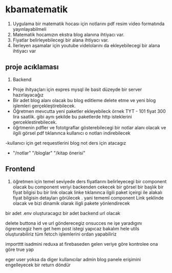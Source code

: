 # kbamatematik

1. Uygulama bir matematik hocası için notlarını pdf resim video formatında yayınlayabilmeli
2. Matematik hocamızın ekstra blog alanına ihtiyacı var.
3. Fiyatlar belirleyebilecegi bir alana ihtiyacı var.
4. İlerleyen aşamalar için youtube videlolarını da ekleyebilecegi bir alana ihtiyacı var

## proje acıklaması

1. Backend

- Proje ihityaçları için expres mysql ile basit düzeyde bir server hazırlayacağız
- Bir adet blog alanı olacak bu blog editleme delete etme ve yeni blog işlemleri gerçekleştirebilecek.
- Öğretmen mevcutta yeni paketler ekleyebileck örnek TYT - 101 fiyat 300 lira saatlik. gibi aynı şekilde bu paketlerde http isteklerini gerceklestirebilecek.
- öğrtmenin pdfler ve fototgraflar gösterebilecegi bir notlar alanı olacak ve ilgili görsel pdf tıklanınca kullanıcı o notları indirebilecek

-kullanıcı için get requestlerini blog not ders için atacagız 
-    "/notlar"  "/bloglar" "/kitap önerisi"

## Frontend

1. öğretmen için temel seviyede ders fiyatlarını belirleyecegi bir component olacak bu component veriyi backenden cekecek bir görsel bir başlık bir fiyat bilgisi bu bir link olacak linke tıklanınca ilgili paket içeirgi ile alakalı fiyat bilgisin detayları görülecek . yani tememl component Link şeklinde olacak ve bizi dinamik olarak iligli pakete yönlendirecek

bir adet .env oluşturacagız  bir adet backend url olacak 

delete buttona id ve url gönderecegiz onsucces ne işe yaradıgını ögrenecegiz 
hem get hem post istegi yapıcaz bakalım hele 
utils oluşturabiliriz tüm fetcch işlemlerini ordan yapabiliriz 

importttt isadmini reduxa at firebaseden gelen veriye göre kontrolee ona göre true yap 

eger user yoksa da diger kullanıcılar admin blog panele erişimini engelleyecek bir return döndür 
